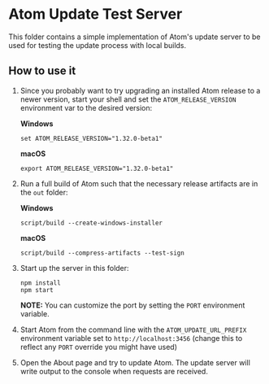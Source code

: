 # Atom Update Test Server

This folder contains a simple implementation of Atom's update server to be used for testing the update process with local builds.

## How to use it

1. Since you probably want to try upgrading an installed Atom release to a newer version, start your shell and set the `ATOM_RELEASE_VERSION` environment var to the desired version:

   **Windows**
   ```
   set ATOM_RELEASE_VERSION="1.32.0-beta1"
   ```

   **macOS**
   ```
   export ATOM_RELEASE_VERSION="1.32.0-beta1"
   ```

2. Run a full build of Atom such that the necessary release artifacts are in the `out` folder:

   **Windows**
   ```
   script/build --create-windows-installer
   ```

   **macOS**
   ```
   script/build --compress-artifacts --test-sign
   ```

3. Start up the server in this folder:

   ```
   npm install
   npm start
   ```

   **NOTE:** You can customize the port by setting the `PORT` environment variable.

4. Start Atom from the command line with the `ATOM_UPDATE_URL_PREFIX` environment variable set to `http://localhost:3456` (change this to reflect any `PORT` override you might have used)

5. Open the About page and try to update Atom.  The update server will write output to the console when requests are received.
